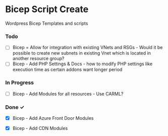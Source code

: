 # Bicep Script Create

Wordpress Bicep Templates and scripts

### Todo

- [ ] Bicep = Allow for integration with existing VNets and RSGs - Would it be possible to create new subnets in existing Vnet which is located in another resource group?  
- [ ] Bicep - Add PHP Settings & Docs - how to modify PHP settings like execution time as certain addons want longer period  

### In Progress

- [ ] Bicep - Add Modules for all resources - Use CARML?  

### Done ✓

- [x] Bicep - Add Azure Front Door Modules  
- [x] Bicep - Add CDN Modules  


